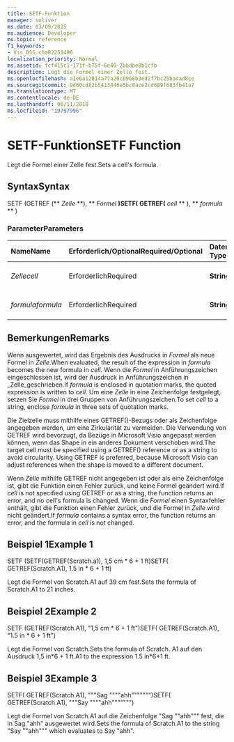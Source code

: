 ```yaml
---
title: SETF-Funktion
manager: soliver
ms.date: 03/09/2015
ms.audience: Developer
ms.topic: reference
f1_keywords:
- Vis_DSS.chm82251496
localization_priority: Normal
ms.assetid: fcf415c1-171f-b75f-6e40-2bbdbe8b1cfb
description: Legt die Formel einer Zelle fest.
ms.openlocfilehash: a1e6a12014a77a20c0968b3ed2f7bc25badad8ce
ms.sourcegitcommit: 9d60cd82b5413446e5bc8ace2cd689f683fb41a7
ms.translationtype: MT
ms.contentlocale: de-DE
ms.lasthandoff: 06/11/2018
ms.locfileid: "19797996"
---
```

# <a name="setf-function"></a><span data-ttu-id="9619f-103">SETF-Funktion</span><span class="sxs-lookup"><span data-stu-id="9619f-103">SETF Function</span></span>

<span data-ttu-id="9619f-104">Legt die Formel einer Zelle fest.</span><span class="sxs-lookup"><span data-stu-id="9619f-104">Sets a cell's formula.</span></span> 
  
## <a name="syntax"></a><span data-ttu-id="9619f-105">Syntax</span><span class="sxs-lookup"><span data-stu-id="9619f-105">Syntax</span></span>

<span data-ttu-id="9619f-106">SETF (GETREF (** *Zelle* **), ** *Formel* **)</span><span class="sxs-lookup"><span data-stu-id="9619f-106">SETF( GETREF(** *cell* ** ), ** *formula* ** )</span></span> 
  
### <a name="parameters"></a><span data-ttu-id="9619f-107">Parameter</span><span class="sxs-lookup"><span data-stu-id="9619f-107">Parameters</span></span>

|<span data-ttu-id="9619f-108">**Name**</span><span class="sxs-lookup"><span data-stu-id="9619f-108">**Name**</span></span>|<span data-ttu-id="9619f-109">**Erforderlich/Optional**</span><span class="sxs-lookup"><span data-stu-id="9619f-109">**Required/Optional**</span></span>|<span data-ttu-id="9619f-110">**Datentyp**</span><span class="sxs-lookup"><span data-stu-id="9619f-110">**Data Type**</span></span>|<span data-ttu-id="9619f-111">**Beschreibung**</span><span class="sxs-lookup"><span data-stu-id="9619f-111">**Description**</span></span>|
|:-----|:-----|:-----|:-----|
| <span data-ttu-id="9619f-112">_Zelle_</span><span class="sxs-lookup"><span data-stu-id="9619f-112">_cell_</span></span> <br/> |<span data-ttu-id="9619f-113">Erforderlich</span><span class="sxs-lookup"><span data-stu-id="9619f-113">Required</span></span>  <br/> |<span data-ttu-id="9619f-114">**String**</span><span class="sxs-lookup"><span data-stu-id="9619f-114">**String**</span></span> <br/> |<span data-ttu-id="9619f-115">Die Zelle, deren Formel festgelegt.</span><span class="sxs-lookup"><span data-stu-id="9619f-115">The cell whose formula to set.</span></span>  <br/> |
| <span data-ttu-id="9619f-116">_formula_</span><span class="sxs-lookup"><span data-stu-id="9619f-116">_formula_</span></span> <br/> |<span data-ttu-id="9619f-117">Erforderlich</span><span class="sxs-lookup"><span data-stu-id="9619f-117">Required</span></span>  <br/> |<span data-ttu-id="9619f-118">**String**</span><span class="sxs-lookup"><span data-stu-id="9619f-118">**String**</span></span> <br/> |<span data-ttu-id="9619f-119">Die zu verwendende Formel.</span><span class="sxs-lookup"><span data-stu-id="9619f-119">The formula to use.</span></span>  <br/> |
   
## <a name="remarks"></a><span data-ttu-id="9619f-120">Bemerkungen</span><span class="sxs-lookup"><span data-stu-id="9619f-120">Remarks</span></span>

<span data-ttu-id="9619f-121">Wenn ausgewertet, wird das Ergebnis des Ausdrucks in _Formel_ als neue Formel in _Zelle_.</span><span class="sxs-lookup"><span data-stu-id="9619f-121">When evaluated, the result of the expression in  _formula_ becomes the new formula in  _cell_.</span></span> <span data-ttu-id="9619f-122">Wenn die _Formel_ in Anführungszeichen eingeschlossen ist, wird der Ausdruck in Anführungszeichen in _Zelle_geschrieben.</span><span class="sxs-lookup"><span data-stu-id="9619f-122">If  _formula_ is enclosed in quotation marks, the quoted expression is written to  _cell_.</span></span> <span data-ttu-id="9619f-123">Um eine _Zelle_ in eine Zeichenfolge festgelegt, setzen Sie _Formel_ in drei Gruppen von Anführungszeichen.</span><span class="sxs-lookup"><span data-stu-id="9619f-123">To set  _cell_ to a string, enclose  _formula_ in three sets of quotation marks.</span></span> 
  
<span data-ttu-id="9619f-p102">Die Zielzelle muss mithilfe eines GETREF()-Bezugs oder als Zeichenfolge angegeben werden, um eine Zirkularität zu vermeiden. Die Verwendung von GETREF wird bevorzugt, da Bezüge in Microsoft Visio angepasst werden können, wenn das Shape in ein anderes Dokument verschoben wird.</span><span class="sxs-lookup"><span data-stu-id="9619f-p102">The target cell must be specified using a GETREF() reference or as a string to avoid circularity. Using GETREF is preferred, because Microsoft Visio can adjust references when the shape is moved to a different document.</span></span>
  
<span data-ttu-id="9619f-126">Wenn _Zelle_ mithilfe GETREF nicht angegeben ist oder als eine Zeichenfolge ist, gibt die Funktion einen Fehler zurück, und keine Formel geändert wird.</span><span class="sxs-lookup"><span data-stu-id="9619f-126">If  _cell_ is not specified using GETREF or as a string, the function returns an error, and no cell's formula is changed.</span></span> <span data-ttu-id="9619f-127">Wenn die _Formel_ einen Syntaxfehler enthält, gibt die Funktion einen Fehler zurück, und die Formel in _Zelle_ wird nicht geändert.</span><span class="sxs-lookup"><span data-stu-id="9619f-127">If  _formula_ contains a syntax error, the function returns an error, and the formula in  _cell_ is not changed.</span></span> 
  
## <a name="example-1"></a><span data-ttu-id="9619f-128">Beispiel 1</span><span class="sxs-lookup"><span data-stu-id="9619f-128">Example 1</span></span>

<span data-ttu-id="9619f-129">SETF (SETF(GETREF(Scratch.a1), 1,5 cm \* 6 + 1 ft)</span><span class="sxs-lookup"><span data-stu-id="9619f-129">SETF( GETREF(Scratch.A1), 1.5 in \* 6 + 1 ft)</span></span>
  
<span data-ttu-id="9619f-130">Legt die Formel von Scratch.A1 auf 39 cm fest.</span><span class="sxs-lookup"><span data-stu-id="9619f-130">Sets the formula of Scratch.A1 to 21 inches.</span></span>
  
## <a name="example-2"></a><span data-ttu-id="9619f-131">Beispiel 2</span><span class="sxs-lookup"><span data-stu-id="9619f-131">Example 2</span></span>

<span data-ttu-id="9619f-132">SETF (GETREF(Scratch.A1), "1,5 cm \* 6 + 1 ft")</span><span class="sxs-lookup"><span data-stu-id="9619f-132">SETF( GETREF(Scratch.A1), "1.5 in \* 6 + 1 ft")</span></span>
  
<span data-ttu-id="9619f-133">Legt die Formel von Scratch.</span><span class="sxs-lookup"><span data-stu-id="9619f-133">Sets the formula of Scratch.</span></span> <span data-ttu-id="9619f-134">A1 auf den Ausdruck 1,5 in\*6 + 1 ft.</span><span class="sxs-lookup"><span data-stu-id="9619f-134">A1 to the expression 1.5 in\*6+1 ft.</span></span>
  
## <a name="example-3"></a><span data-ttu-id="9619f-135">Beispiel 3</span><span class="sxs-lookup"><span data-stu-id="9619f-135">Example 3</span></span>

<span data-ttu-id="9619f-136">SETF( GETREF(Scratch.A1), """Sag """"ahh""""""")</span><span class="sxs-lookup"><span data-stu-id="9619f-136">SETF( GETREF(Scratch.A1), """Say """"ahh""""""")</span></span>
  
<span data-ttu-id="9619f-137">Legt die Formel von Scratch.A1 auf die Zeichenfolge "Sag ""ahh""" fest, die in Sag "ahh" ausgewertet wird.</span><span class="sxs-lookup"><span data-stu-id="9619f-137">Sets the formula of Scratch.A1 to the string "Say ""ahh""" which evaluates to Say "ahh".</span></span>
  

